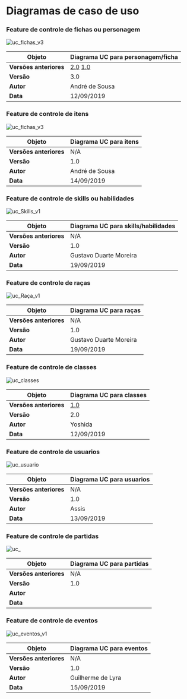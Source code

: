 # Diagramas de caso de uso

### Feature de controle de fichas ou personagem

![uc_fichas_v3](../img/casos-de-uso/uc_fichas_v3.png)

| **Objeto** | **Diagrama UC para personagem/ficha** |
|--|--|
| **Versões anteriores** | [2.0](../img/casos-de-uso/uc_fichas_v2.png) [1.0](../img/casos-de-uso/uc_fichas_v1.png) |
|**Versão**| 3.0 |
| **Autor** | André de Sousa |
| **Data** | 12/09/2019 |


### Feature de controle de itens

![uc_fichas_v3](../img/casos-de-uso/uc_itens_v1.png)

| **Objeto** | **Diagrama UC para itens** |
|--|--|
| **Versões anteriores** | N/A |
|**Versão**| 1.0 |
| **Autor** | André de Sousa |
| **Data** | 14/09/2019 |


### Feature de controle de skills ou habilidades

![uc_Skills_v1](../img/casos-de-uso/uc_skills_v1.png)

| **Objeto** | **Diagrama UC para skills/habilidades** |
|--|--|
| **Versões anteriores** | N/A |
|**Versão**| 1.0 |
| **Autor** | Gustavo Duarte Moreira |
| **Data** | 19/09/2019 |


### Feature de controle de raças

![uc_Raça_v1](../img/casos-de-uso/uc_raca_v1.png)

| **Objeto** | **Diagrama UC para raças** |
|--|--|
| **Versões anteriores** | N/A |
|**Versão**| 1.0 |
| **Autor** | Gustavo Duarte Moreira |
| **Data** | 19/09/2019 |


### Feature de controle de classes

![uc_classes](../img/casos-de-uso/uc_classes_v2.png)

| **Objeto** | **Diagrama UC para classes** |
|--|--|
| **Versões anteriores** | [1.0](uc_classes_v2.png) |
|**Versão**| 2.0 |
| **Autor** | Yoshida |
| **Data** | 12/09/2019 |


### Feature de controle de usuarios

![uc_usuario](../img/casos-de-uso/uc_usuario_v1.png)

| **Objeto** | **Diagrama UC para usuarios** |
|--|--|
| **Versões anteriores** | N/A |
|**Versão**| 1.0 |
| **Autor** | Assis |
| **Data** | 13/09/2019 |



### Feature de controle de partidas

![uc_]()

| **Objeto** | **Diagrama UC para partidas** |
|--|--|
| **Versões anteriores** | N/A |
|**Versão**| 1.0 |
| **Autor** |  |
| **Data** |  |


### Feature de controle de eventos

![uc_eventos_v1](../img/casos-de-uso/uc_eventos_v1.png)

| **Objeto** | **Diagrama UC para eventos** |
|--|--|
| **Versões anteriores** | N/A |
|**Versão**| 1.0 |
| **Autor** | Guilherme de Lyra |
| **Data** | 15/09/2019 |
